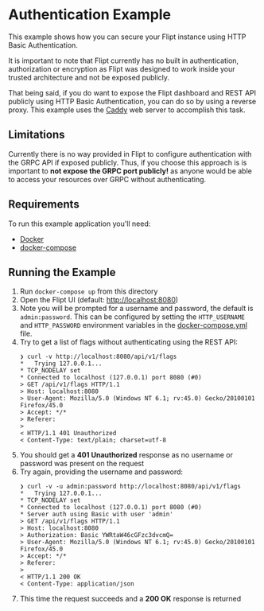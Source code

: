 # Authentication Example

This example shows how you can secure your Flipt instance using HTTP Basic Authentication.

It is important to note that Flipt currently has no built in authentication, authorization or encryption as Flipt was designed to work inside your trusted architecture and not be exposed publicly.

That being said, if you do want to expose the Flipt dashboard and REST API publicly using HTTP Basic Authentication, you can do so by using a reverse proxy. This example uses the [Caddy](https://caddyserver.com/) web server to accomplish this task.

## Limitations

Currently there is no way provided in Flipt to configure authentication with the GRPC API if exposed publicly. Thus, if you choose this approach is is important to **not expose the GRPC port publicly!** as anyone would be able to access your resources over GRPC without authenticating.

## Requirements

To run this example application you'll need:

* [Docker](https://docs.docker.com/install/)
* [docker-compose](https://docs.docker.com/compose/install/)

## Running the Example

1. Run `docker-compose up` from this directory
1. Open the Flipt UI (default: [http://localhost:8080](http://localhost:8080))
1. Note you will be prompted for a username and password, the default is `admin:password`. This can be configured by setting the `HTTP_USERNAME` and `HTTP_PASSWORD` environment variables in the [docker-compose.yml](docker-compose.yml) file.
1. Try to get a list of flags without authenticating using the REST API:
    ```shell
    ❯ curl -v http://localhost:8080/api/v1/flags
    *   Trying 127.0.0.1...
    * TCP_NODELAY set
    * Connected to localhost (127.0.0.1) port 8080 (#0)
    > GET /api/v1/flags HTTP/1.1
    > Host: localhost:8080
    > User-Agent: Mozilla/5.0 (Windows NT 6.1; rv:45.0) Gecko/20100101 Firefox/45.0
    > Accept: */*
    > Referer:
    >
    < HTTP/1.1 401 Unauthorized
    < Content-Type: text/plain; charset=utf-8
    ```
1. You should get a **401 Unauthorized** response as no username or password was present on the request
1. Try again, providing the username and password:
    ```shell
    ❯ curl -v -u admin:password http://localhost:8080/api/v1/flags
    *   Trying 127.0.0.1...
    * TCP_NODELAY set
    * Connected to localhost (127.0.0.1) port 8080 (#0)
    * Server auth using Basic with user 'admin'
    > GET /api/v1/flags HTTP/1.1
    > Host: localhost:8080
    > Authorization: Basic YWRtaW46cGFzc3dvcmQ=
    > User-Agent: Mozilla/5.0 (Windows NT 6.1; rv:45.0) Gecko/20100101 Firefox/45.0
    > Accept: */*
    > Referer:
    >
    < HTTP/1.1 200 OK
    < Content-Type: application/json
    ```
1. This time the request succeeds and a **200 OK** response is returned
